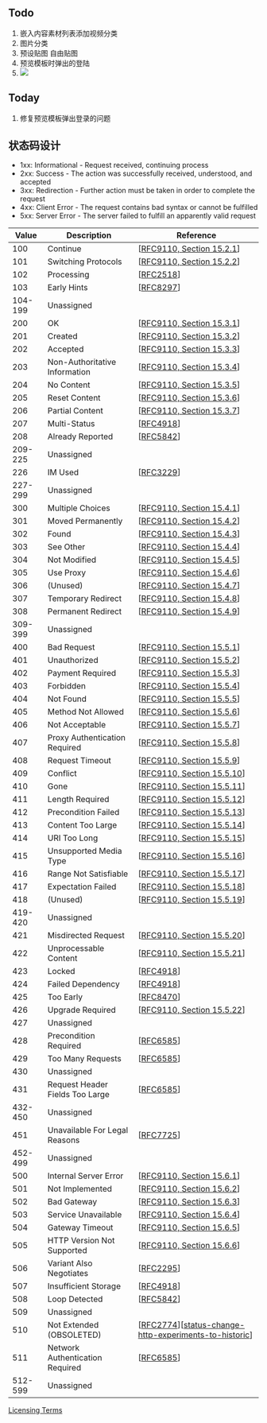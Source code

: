 ## Todo

1. 嵌入内容素材列表添加视频分类
2. 图片分类
3. 预设贴图 自由贴图
4. 预览模板时弹出的登陆
5. ![](Pasted%20image%2020240307105412.png)

## Today

1. 修复预览模板弹出登录的问题

## 状态码设计

- 1xx: Informational - Request received, continuing process
- 2xx: Success - The action was successfully received, understood, and accepted
- 3xx: Redirection - Further action must be taken in order to complete the request
- 4xx: Client Error - The request contains bad syntax or cannot be fulfilled
- 5xx: Server Error - The server failed to fulfill an apparently valid request

| Value | Description | Reference |
| --- | --- | --- |
| 100 | Continue | \[[RFC9110, Section 15.2.1](https://www.iana.org/go/rfc9110)\] |
| 101 | Switching Protocols | \[[RFC9110, Section 15.2.2](https://www.iana.org/go/rfc9110)\] |
| 102 | Processing | \[[RFC2518](https://www.iana.org/go/rfc2518)\] |
| 103 | Early Hints | \[[RFC8297](https://www.iana.org/go/rfc8297)\] |
| 104-199 | Unassigned |     |
| 200 | OK  | \[[RFC9110, Section 15.3.1](https://www.iana.org/go/rfc9110)\] |
| 201 | Created | \[[RFC9110, Section 15.3.2](https://www.iana.org/go/rfc9110)\] |
| 202 | Accepted | \[[RFC9110, Section 15.3.3](https://www.iana.org/go/rfc9110)\] |
| 203 | Non-Authoritative Information | \[[RFC9110, Section 15.3.4](https://www.iana.org/go/rfc9110)\] |
| 204 | No Content | \[[RFC9110, Section 15.3.5](https://www.iana.org/go/rfc9110)\] |
| 205 | Reset Content | \[[RFC9110, Section 15.3.6](https://www.iana.org/go/rfc9110)\] |
| 206 | Partial Content | \[[RFC9110, Section 15.3.7](https://www.iana.org/go/rfc9110)\] |
| 207 | Multi-Status | \[[RFC4918](https://www.iana.org/go/rfc4918)\] |
| 208 | Already Reported | \[[RFC5842](https://www.iana.org/go/rfc5842)\] |
| 209-225 | Unassigned |     |
| 226 | IM Used | \[[RFC3229](https://www.iana.org/go/rfc3229)\] |
| 227-299 | Unassigned |     |
| 300 | Multiple Choices | \[[RFC9110, Section 15.4.1](https://www.iana.org/go/rfc9110)\] |
| 301 | Moved Permanently | \[[RFC9110, Section 15.4.2](https://www.iana.org/go/rfc9110)\] |
| 302 | Found | \[[RFC9110, Section 15.4.3](https://www.iana.org/go/rfc9110)\] |
| 303 | See Other | \[[RFC9110, Section 15.4.4](https://www.iana.org/go/rfc9110)\] |
| 304 | Not Modified | \[[RFC9110, Section 15.4.5](https://www.iana.org/go/rfc9110)\] |
| 305 | Use Proxy | \[[RFC9110, Section 15.4.6](https://www.iana.org/go/rfc9110)\] |
| 306 | (Unused) | \[[RFC9110, Section 15.4.7](https://www.iana.org/go/rfc9110)\] |
| 307 | Temporary Redirect | \[[RFC9110, Section 15.4.8](https://www.iana.org/go/rfc9110)\] |
| 308 | Permanent Redirect | \[[RFC9110, Section 15.4.9](https://www.iana.org/go/rfc9110)\] |
| 309-399 | Unassigned |     |
| 400 | Bad Request | \[[RFC9110, Section 15.5.1](https://www.iana.org/go/rfc9110)\] |
| 401 | Unauthorized | \[[RFC9110, Section 15.5.2](https://www.iana.org/go/rfc9110)\] |
| 402 | Payment Required | \[[RFC9110, Section 15.5.3](https://www.iana.org/go/rfc9110)\] |
| 403 | Forbidden | \[[RFC9110, Section 15.5.4](https://www.iana.org/go/rfc9110)\] |
| 404 | Not Found | \[[RFC9110, Section 15.5.5](https://www.iana.org/go/rfc9110)\] |
| 405 | Method Not Allowed | \[[RFC9110, Section 15.5.6](https://www.iana.org/go/rfc9110)\] |
| 406 | Not Acceptable | \[[RFC9110, Section 15.5.7](https://www.iana.org/go/rfc9110)\] |
| 407 | Proxy Authentication Required | \[[RFC9110, Section 15.5.8](https://www.iana.org/go/rfc9110)\] |
| 408 | Request Timeout | \[[RFC9110, Section 15.5.9](https://www.iana.org/go/rfc9110)\] |
| 409 | Conflict | \[[RFC9110, Section 15.5.10](https://www.iana.org/go/rfc9110)\] |
| 410 | Gone | \[[RFC9110, Section 15.5.11](https://www.iana.org/go/rfc9110)\] |
| 411 | Length Required | \[[RFC9110, Section 15.5.12](https://www.iana.org/go/rfc9110)\] |
| 412 | Precondition Failed | \[[RFC9110, Section 15.5.13](https://www.iana.org/go/rfc9110)\] |
| 413 | Content Too Large | \[[RFC9110, Section 15.5.14](https://www.iana.org/go/rfc9110)\] |
| 414 | URI Too Long | \[[RFC9110, Section 15.5.15](https://www.iana.org/go/rfc9110)\] |
| 415 | Unsupported Media Type | \[[RFC9110, Section 15.5.16](https://www.iana.org/go/rfc9110)\] |
| 416 | Range Not Satisfiable | \[[RFC9110, Section 15.5.17](https://www.iana.org/go/rfc9110)\] |
| 417 | Expectation Failed | \[[RFC9110, Section 15.5.18](https://www.iana.org/go/rfc9110)\] |
| 418 | (Unused) | \[[RFC9110, Section 15.5.19](https://www.iana.org/go/rfc9110)\] |
| 419-420 | Unassigned |     |
| 421 | Misdirected Request | \[[RFC9110, Section 15.5.20](https://www.iana.org/go/rfc9110)\] |
| 422 | Unprocessable Content | \[[RFC9110, Section 15.5.21](https://www.iana.org/go/rfc9110)\] |
| 423 | Locked | \[[RFC4918](https://www.iana.org/go/rfc4918)\] |
| 424 | Failed Dependency | \[[RFC4918](https://www.iana.org/go/rfc4918)\] |
| 425 | Too Early | \[[RFC8470](https://www.iana.org/go/rfc8470)\] |
| 426 | Upgrade Required | \[[RFC9110, Section 15.5.22](https://www.iana.org/go/rfc9110)\] |
| 427 | Unassigned |     |
| 428 | Precondition Required | \[[RFC6585](https://www.iana.org/go/rfc6585)\] |
| 429 | Too Many Requests | \[[RFC6585](https://www.iana.org/go/rfc6585)\] |
| 430 | Unassigned |     |
| 431 | Request Header Fields Too Large | \[[RFC6585](https://www.iana.org/go/rfc6585)\] |
| 432-450 | Unassigned |     |
| 451 | Unavailable For Legal Reasons | \[[RFC7725](https://www.iana.org/go/rfc7725)\] |
| 452-499 | Unassigned |     |
| 500 | Internal Server Error | \[[RFC9110, Section 15.6.1](https://www.iana.org/go/rfc9110)\] |
| 501 | Not Implemented | \[[RFC9110, Section 15.6.2](https://www.iana.org/go/rfc9110)\] |
| 502 | Bad Gateway | \[[RFC9110, Section 15.6.3](https://www.iana.org/go/rfc9110)\] |
| 503 | Service Unavailable | \[[RFC9110, Section 15.6.4](https://www.iana.org/go/rfc9110)\] |
| 504 | Gateway Timeout | \[[RFC9110, Section 15.6.5](https://www.iana.org/go/rfc9110)\] |
| 505 | HTTP Version Not Supported | \[[RFC9110, Section 15.6.6](https://www.iana.org/go/rfc9110)\] |
| 506 | Variant Also Negotiates | \[[RFC2295](https://www.iana.org/go/rfc2295)\] |
| 507 | Insufficient Storage | \[[RFC4918](https://www.iana.org/go/rfc4918)\] |
| 508 | Loop Detected | \[[RFC5842](https://www.iana.org/go/rfc5842)\] |
| 509 | Unassigned |     |
| 510 | Not Extended (OBSOLETED) | \[[RFC2774](https://www.iana.org/go/rfc2774)\]\[[status-change-http-experiments-to-historic](https://datatracker.ietf.org/doc/status-change-http-experiments-to-historic)\] |
| 511 | Network Authentication Required | \[[RFC6585](https://www.iana.org/go/rfc6585)\] |
| 512-599 | Unassigned |     |

[Licensing Terms](https://www.iana.org/help/licensing-terms)